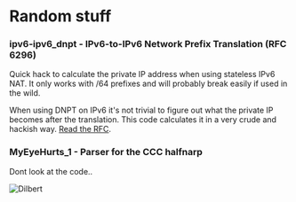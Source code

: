 # Random stuff

### ipv6-ipv6_dnpt - IPv6-to-IPv6 Network Prefix Translation (RFC 6296)

Quick hack to calculate the private IP address when using stateless IPv6 NAT. It only works with /64 prefixes and will probably break easily if used in the wild.

When using DNPT on IPv6 it's not trivial to figure out what the private IP becomes after the translation. This code calculates it in a very crude and hackish way. [Read the RFC](https://tools.ietf.org/html/rfc6296#section-3).

### MyEyeHurts_1 - Parser for the CCC halfnarp

Dont look at the code..

![Dilbert](http://dilbert.com/strip/2013-11-29)
